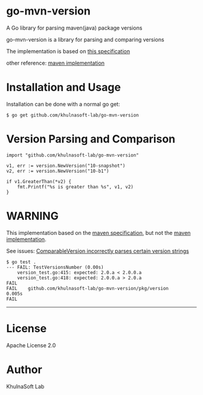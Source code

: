 # go-mvn-version

A Go library for parsing maven(java) package versions

go-mvn-version is a library for parsing and comparing versions

The implementation is based on [this specification](https://maven.apache.org/pom.html#Version_Order_Specification)

other reference: [maven implementation](https://github.com/apache/maven/blob/master/maven-artifact/src/main/java/org/apache/maven/artifact/versioning/ComparableVersion.java)


# Installation and Usage
Installation can be done with a normal go get:

```
$ go get github.com/khulnasoft-lab/go-mvn-version
```

# Version Parsing and Comparison
```
import "github.com/khulnasoft-lab/go-mvn-version"

v1, err := version.NewVersion("10-snapshot")
v2, err := version.NewVersion("10-b1")

if v1.GreaterThan(*v2) {
    fmt.Printf("%s is greater than %s", v1, v2)
}
```

# WARNING
This implementation based on the [maven specification](https://maven.apache.org/pom.html#Version_Order_Specification), but not the [maven implementation](https://github.com/apache/maven/blob/master/maven-artifact/src/main/java/org/apache/maven/artifact/versioning/ComparableVersion.java).

See issues: [ComparableVersion incorrectly parses certain version strings](https://issues.apache.org/jira/browse/MNG-6420)
```
$ go test .
--- FAIL: TestVersionsNumber (0.00s)
    version_test.go:415: expected: 2.0.a < 2.0.0.a
    version_test.go:418: expected: 2.0.0.a > 2.0.a
FAIL
FAIL    github.com/khulnasoft-lab/go-mvn-version/pkg/version       0.005s
FAIL
```

----

# License
Apache License 2.0

# Author
KhulnaSoft Lab
